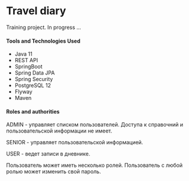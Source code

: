 # Travel diary

Training project.
In progress ...

#### Tools and Technologies Used

* Java 11
* REST API
* SpringBoot
* Spring Data JPA
* Spring Security
* PostgreSQL 12
* Flyway
* Maven

#### Roles and authorities

ADMIN - управляет списком пользователей. Доступа к справочний и пользовательской информации не имеет.

SENIOR - управляет пользовательской информацией.

USER - ведет записи в дневнике.

Пользователь может иметь несколько ролей. Пользователь с любой ролью может изменить свой пароль.
